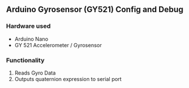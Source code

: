 ## Arduino Gyrosensor (GY521) Config and Debug

### Hardware used
- Arduino Nano
- GY 521 Accelerometer / Gyrosensor

### Functionality
1. Reads Gyro Data
2. Outputs quaternion expression to serial port
